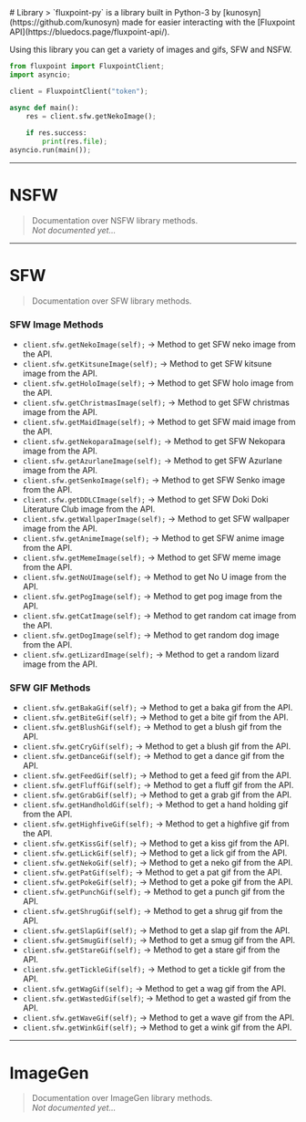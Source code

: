 <link rel="shortcut icon" type="image/x-icon" href="https://fluxpoint.dev/img/icons/fluxpoint.png">
# Library
> `fluxpoint-py` is a library built in Python-3 by [kunosyn](https://github.com/kunosyn) made for easier interacting with the [Fluxpoint API](https://bluedocs.page/fluxpoint-api/).

Using this library you can get a variety of images and gifs, SFW and NSFW.

```python
from fluxpoint import FluxpointClient;
import asyncio;

client = FluxpointClient("token");

async def main():
    res = client.sfw.getNekoImage();
    
    if res.success:
        print(res.file);
asyncio.run(main());
```

---

# NSFW
> Documentation over NSFW library methods. \
*Not documented yet...*

---

# SFW
> Documentation over SFW library methods.


### SFW Image Methods


* `client.sfw.getNekoImage(self);` -> Method to get SFW neko image from the API. 
* `client.sfw.getKitsuneImage(self);` -> Method to get SFW kitsune image from the API. 
* `client.sfw.getHoloImage(self);` -> Method to get SFW holo image from the API. 
* `client.sfw.getChristmasImage(self);` -> Method to get SFW christmas image from the API. 
* `client.sfw.getMaidImage(self);` -> Method to get SFW maid image from the API. 
* `client.sfw.getNekoparaImage(self);` -> Method to get SFW Nekopara image from the API. 
* `client.sfw.getAzurlaneImage(self);` -> Method to get SFW Azurlane image from the API. 
* `client.sfw.getSenkoImage(self);` -> Method to get SFW Senko image from the API. 
* `client.sfw.getDDLCImage(self);` -> Method to get SFW Doki Doki Literature Club image from the API. 
* `client.sfw.getWallpaperImage(self);` -> Method to get SFW wallpaper image from the API. 
* `client.sfw.getAnimeImage(self);` -> Method to get SFW anime image from the API. 
* `client.sfw.getMemeImage(self);` -> Method to get SFW meme image from the API. 
* `client.sfw.getNoUImage(self);` -> Method to get No U image from the API. 
* `client.sfw.getPogImage(self);` -> Method to get pog image from the API. 
* `client.sfw.getCatImage(self);` -> Method to get random cat image from the API. 
* `client.sfw.getDogImage(self);` -> Method to get random dog image from the API. 
* `client.sfw.getLizardImage(self);` -> Method to get a random lizard image from the API. 


### SFW GIF Methods


* `client.sfw.getBakaGif(self);` -> Method to get a baka gif from the API.
* `client.sfw.getBiteGif(self);` -> Method to get a bite gif from the API.
* `client.sfw.getBlushGif(self);` -> Method to get a blush gif from the API.
* `client.sfw.getCryGif(self);` -> Method to get a blush gif from the API.
* `client.sfw.getDanceGif(self);` -> Method to get a dance gif from the API.
* `client.sfw.getFeedGif(self);` -> Method to get a feed gif from the API.
* `client.sfw.getFluffGif(self);` -> Method to get a fluff gif from the API.
* `client.sfw.getGrabGif(self);` -> Method to get a grab gif from the API.
* `client.sfw.getHandholdGif(self);` -> Method to get a hand holding gif from the API.
* `client.sfw.getHighfiveGif(self);` -> Method to get a highfive gif from the API.
* `client.sfw.getKissGif(self);` -> Method to get a kiss gif from the API.
* `client.sfw.getLickGif(self);` -> Method to get a lick gif from the API.
* `client.sfw.getNekoGif(self);` -> Method to get a neko gif from the API.
* `client.sfw.getPatGif(self);` -> Method to get a pat gif from the API.
* `client.sfw.getPokeGif(self);` -> Method to get a poke gif from the API.
* `client.sfw.getPunchGif(self);` -> Method to get a punch gif from the API.
* `client.sfw.getShrugGif(self);` -> Method to get a shrug gif from the API.
* `client.sfw.getSlapGif(self);` -> Method to get a slap gif from the API.
* `client.sfw.getSmugGif(self);` -> Method to get a smug gif from the API.
* `client.sfw.getStareGif(self);` -> Method to get a stare gif from the API.
* `client.sfw.getTickleGif(self);` -> Method to get a tickle gif from the API.
* `client.sfw.getWagGif(self);` -> Method to get a wag gif from the API.
* `client.sfw.getWastedGif(self)`; -> Method to get a wasted gif from the API.
* `client.sfw.getWaveGif(self);` -> Method to get a wave gif from the API.
* `client.sfw.getWinkGif(self);` -> Method to get a wink gif from the API.

---

# ImageGen
> Documentation over ImageGen library methods. \
*Not documented yet...*
